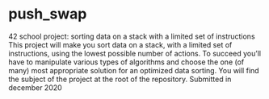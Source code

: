 # push_swap
42 school project: sorting data on a stack with a limited set of instructions 
This project will make you sort data on a stack, with a limited set of instructions, using the lowest possible number of actions. To succeed you’ll have to manipulate various types of algorithms and choose the one (of many) most appropriate solution for an optimized data sorting. 
You will find the subject of the project at the root of the repository.
Submitted in december 2020
